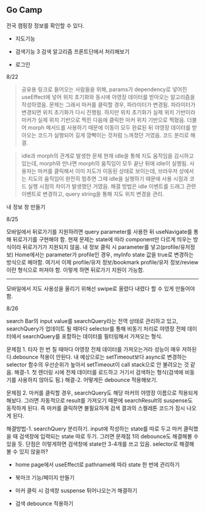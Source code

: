 ## Go Camp

전국 캠핑장 정보를 확인할 수 있다.

<!-- 폰트 적용 -->
<!-- 서비스 로고 벡터 이미지 찾기 -->
<!-- 기본 색상 / 사이즈 설정하기 -->
<!-- 모바일 반응형 어떻게 할 것인지 정하기 >> 디바이스 감지해서 다른 컴포넌트 띄우기 / 적어도 데스크탑 레이아웃은 태블릿 반응형까진 생각해서 구현하기-->
<!-- 메인 페이지 레이아웃 컴포넌트 생성하기 -->
<!-- 모바일 네브바 만들기 구글맵 참고 -->
<!-- 마커 svg 생성하기 -->
<!-- api 연동 후 marker 여러개 띄우기 -->
<!-- marker에 클릭 이벤트 달기 -->
<!-- 마커 초기화 삭제하고 다시 그리기-->

<!-- 마커 깜빡이는 거 해결 -->
<!-- api 분리 코드 깔끔하게 -->
<!-- Ref 하나의 객체로 만들기 -->
<!-- idle 이벤트 핸들러에 디바운싱 걸기 -->
<!-- 마커 클러스터링 -->
<!-- 마커 클릭 시 전역 상태 변경 -->
<!-- 캠핑장 정보 modal 컴포넌트 구현하기 -->
<!-- 현재 위치 정보 전역 상태로 관리하기 -->
<!-- 캠핑장 누르면 x 버튼 생성하기 -->
<!-- zoom level 11이상은 마커띄우기(범위 확장) -->
<!-- 10이하는 시/도 단위 캠핑장 개수로 띄우기 구분 -->
<!-- 마커 지우기 -->
<!-- 3.  api 연동하기 -->

- 지도기능
  <!-- 클러스터링 마커 눌렀을 때 zoom하기 -->
  <!-- 모바일 네비바 state 관리하기 -->
  <!-- 마커 클릭 시 parameter 변경하기 -->

- 검색기능
  3 검색 알고리즘 프론트단에서 처리해보기
  <!-- searchBar 인풋 내용 전역 상태로 관리 -->
  <!-- 2 검색결과 html 작성 -->

<!-- - 상세 정보 기능 -->
  <!-- suspense 컴포넌트 만들기 -->

  <!-- 공유 버튼 구현 -->
  <!-- - 파라미터 추출 (router 구조 변경) -->
  <!-- 공유 모달 창 html 구현 -->
  <!-- 1 공유 버튼 이벤트 > 모달창 > /maps/contendID 링크 생성 > onload됐을 때 파라미터가 있는 경우, contentId 상태로 넣고, 좌표/줌 상태 변경해주기(morph 사용) -->

- 로그인

8/22

<!-- 마커 길게 깜빡임 에러 해결 -->

> 공유용 링크로 들어오는 사람들을 위해, params가 dependency로 넣어진 useEffect에 넣어 위치 초기화와 동시에 야영장 데이터를 받아오는 알고리즘을 작성하였음.
> 문제는 그래서 마커를 클릭할 경우, 파라미터가 변경됨. 파라미터가 변경되면 위치 초기화가 다시 진행됨. 하지만 위치 초기화가 실제 위치 기반이라 마커가 실제 위치 기반으로 찍힌 다음에 클릭한 마커 위치 기반으로 찍혔음. 더불어 morph 메서드를 사용하기 때문에 이동이 모두 완료된 뒤 야영장 데이터를 받아오는 코드가 실행되어 길게 깜빡이는 것처럼 느껴졌던 거였음.
> 코드 분리로 해결.

<!-- 마커 짧게 깜빡임 에러 해결 -->

> idle과 morph의 관계로 발생한 문제
> 현재 idle을 통해 지도 움직임을 감시하고 있는데, morph와 만나면 morph의 움직임이 모두 끝난 뒤에 idle이 실행됨.
> 사용자는 마커를 클릭해서 이미 지도가 이동된 상태로 보이는데, 브라우저 상에서는 지도의 움직임이 완전히 멈추면 그때 idle을 실행하기 때문에 사용 시점과 코드 실행 시점의 차이가 발생했던 거였음.
> 해결 방법은 idle 이벤트를 드래그 관련 이벤트로 변경하고, query string을 통해 지도 위치 변경을 관리.

내 정보 창 만들기

8/25

<!-- 내 정보 페이지 - 상태 관리 문제 -->

모바일에서 뒤로가기를 지원하려면 query parameter를 사용한 뒤 useNavigate를 통해 뒤로가기를 구현해야 함.
현재 문제는 state에 따라 component만 다르게 띄우는 방식이라 뒤로가기가 지원되지 않음.
내 정보 클릭 시 parameter를 넣고(profile/유저정보)
Home에서는 parameter가 profile인 경우, myInfo state 값을 true로 변경하는 방식으로 해야함.
여기서 이제
profile/유저 정보/bookmark
profile/유저 정보/review 이런 형식으로 퍼져야 함.
이렇게 하면 뒤로가기 지원이 가능함.

---

모바일에서 지도 사용성을 올리기 위해선 swipe로 올렸다 내렸다 할 수 있게 만들어야 함.

8/26

<!-- - 내 정보 페이지 x버튼 추가하기 -->

<!-- - 검색 기능 구현-->

search Bar의 input value를 searchQuery라는 전역 상태로 관리하고 있고, searchQuery가 업데이트 될 때마다 selector를 통해 비동기 처리로 야영장 전체 데이터에서 searchQuery를 포함하는 데이터를 필터링해서 가져오는 형식.

문제점 1. 타자 한 번 칠 때마다 야영장 전체 데이터를 가져오는거라 성능이 매우 저하된다.debounce 적용이 안된다. 내 예상으로는 setTimeout보다 async로 변경하는 selector 함수의 우선순위가 높아서 setTimeout이 call stack으로 안 불려오는 것 같음.
해결-1. 첫 렌더링 시에 전체 데이터를 로드하고 거기서 검색하는 형식(검색에 비동기를 사용하지 않아도 됨.)
해결-2. 어떻게든 debounce 적용해보기.

문제점 2. 마커를 클릭할 경우, searchQuery도 해당 마커의 야영장 이름으로 적용되게 해놨다. 그러면 자동적으로 result를 가져오기 때문에 searchResult의 suspense도 동작하게 된다. 즉 마커를 클릭하면 불필요하게 검색 결과의 스켈레톤 코드가 잠시 나오게 된다.

해결방법-1. searchQuery 분리하기. input에 작성하는 state를 따로 두고 마커 클릭했을 때 검색창에 입력되는 state 따로 두기. 그러면 문제점 1의 debounce도 해결해볼 수 있을 듯. 단점은 이렇게하면 검색창에 state만 3-4개를 쓰고 있음. selector로 해결해 볼 수 있지 않을까?

<!-- - 검색 suspense 꾸미기 -->

<!-- - 모바일에서 지도 사용성을 올리기 위해선 swipe로 올렸다 내렸다 할 수 있게 만들어야 함. -->
<!-- -올리기 완료 -->

<!-- -내리기 -->

- home page에서 useEffect로 pathname에 따라 state 한 번에 관리하기

- 북마크 기능/페이지 만들기

- 마커 클릭 시 검색창 suspense 튀어나오는거 해결하기

- 검색 debounce 적용하기
